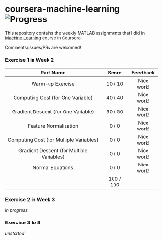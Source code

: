 # coursera-machine-learning ![Progress](http://progressed.io/bar/13)

This repository contains the weekly MATLAB assignments that I did in [Machine Learning](https://www.coursera.org/learn/machine-learning/) course in Coursera.

Comments/issues/PRs are welcomed!

### Exercise 1 in Week 2

Part Name |     Score | Feedback
:---:|:---:|:---:|
Warm-up Exercise |  10 /  10 | Nice work!
Computing Cost (for One Variable) |  40 /  40 | Nice work!
Gradient Descent (for One Variable) |  50 /  50 | Nice work!
Feature Normalization |   0 /   0 | Nice work!
Computing Cost (for Multiple Variables) |   0 /   0 | Nice work!
Gradient Descent (for Multiple Variables) |   0 /   0 | Nice work!
Normal Equations |   0 /   0 | Nice work!
                 | 100 / 100 |

### Exercise 2 in Week 3

*in progress*

### Exercise 3 to 8

*unstarted*
